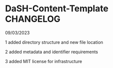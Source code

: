 # DaSH-Content-Template CHANGELOG

09/03/2023

1 added directory structure and new file location

2 added metadata and identifier requirements 

3 added MIT license for infrastructure
